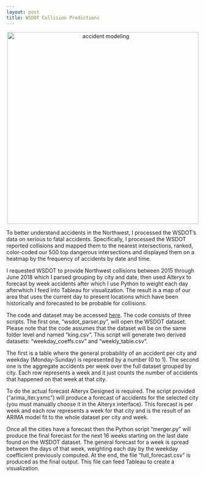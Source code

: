 ```yaml
---
layout: post
title: WSDOT Collision Predictions
---
```


<div style="text-align: center"><img src="{{ site.baseurl }}/images/accidents.png" alt="accident modeling" style="width: 500px;"/></div>

To better understand accidents in the Northwest, I processed the WSDOT’s data on serious to fatal accidents. Specifically, I processed the WSDOT reported collisions and mapped them to the nearest intersections, ranked, color-coded our 500 top dangerous intersections and displayed them on a heatmap by the frequency of accidents by date and time. 

I requested WSDOT to provide Northwest collisions between 2015 through June 2018 which I parsed grouping by city and date, then used Alteryx to forecast by week accidents after which I use Python to weight each day afterwhich I feed into Tableau for visualization. The result is a map of our area that uses the current day to present locations which have been historically and forecasted to be probable for collisions.

The code and dataset may be accessed [here](https://github.com/pleasemarkdarkly/wsdot_visualization). The code consists of three scripts. The first one, “wsdot_parser.py”, will open the WSDOT dataset. Please note that the code assumes that the dataset will be on the same folder level and named “king.csv”. This script will generate two derived datasets: “weekday_coeffs.csv” and “weekly_table.csv”.

The first is a table where the general probability of an accident per city and weekday (Monday-Sunday) is represented by a number (0 to 1). The second one is the aggregate accidents per week over the full dataset grouped by city. Each row represents a week and it just counts the number of accidents that happened on that week at that city.

To do the actual forecast Alteryx Designed is required. The script provided (“arima_iter.yxmc”) will produce a forecast of accidents for the selected city (you must manually choose it in the Alteryx interface). This forecast is per week and each row represents a week for that city and is the result of an ARIMA model fit to the whole dataset per city and week.

Once all the cities have a forecast then the Python script “merger.py” will produce the final forecast for the next 16 weeks starting on the last date found on the WSDOT dataset. The general forecast for a week is spread between the days of that week, weighting each day by the weekday coefficient previously computed. At the end, the file “full_forecast.csv” is produced as the final output. This file can feed Tableau to create a visualization.

